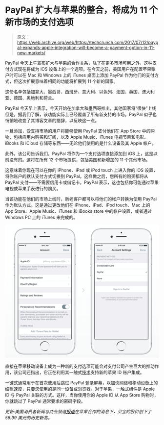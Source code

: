 # PayPal 扩大与苹果的整合，将成为 11 个新市场的支付选项

> 原文：<https://web.archive.org/web/https://techcrunch.com/2017/07/12/paypal-expands-apple-integration-will-become-a-payment-option-in-11-new-markets/>

PayPal 今天上午[宣布](https://web.archive.org/web/20230404173601/https://www.paypal.com/stories/us/paypal-now-available-on-app-store-apple-music-itunes-more)扩大与苹果的合作关系，除了在更多市场可用之外，这种支付方式现在将成为 iOS 设备上的一个选项。在今天之前，美国用户在配置苹果账户时可以在 Mac 和 Windows 上的 iTunes 桌面上添加 PayPal 作为他们的支付方式，但这次扩展意味着相同的功能将扩展到 11 个新的国家。

这份名单包括加拿大、墨西哥、西班牙、意大利、以色列、法国、英国、澳大利亚、德国、奥地利和荷兰。

PayPal 今天早上表示，今天开始在加拿大和墨西哥推出，其他国家将“很快”上线但是，据我们了解，该功能实际上已经覆盖了所有新支持的市场。PayPal 似乎也悄悄地改变了其博客文章的措辞，以反映这一点。

一旦添加，受支持市场的用户将能够使用 PayPal 支付他们在 App Store 中的购物，包括应用内购买和订阅，以及 Apple Music、iTunes 电视节目和电影、iBooks 和 iCloud 存储等东西——无论他们使用的是什么设备及其 Apple 帐户。

此外，该公司告诉我们，PayPal 将作为一个支付选项直接添加到 iOS 上，这是以前没有的。这将在所有 12 个市场提供，包括美国和新增加的 11 个其他市场。

这意味着你现在可以在你的 iPhone、iPad 或 iPod touch 上进入你的 iOS 设置，将你账户的默认支付方式切换到 PayPal。这样做之后，您所有的购买都将从 PayPal 支付——不需要信用卡或借记卡。PayPal 表示，这也包括你可能通过苹果电视或苹果手表进行的购买。

当该功能在他们的市场上线时，新老客户都可以将他们的帐户转换为使用 PayPal 作为默认方式。这是通过更改他们在 iPhone、iPad、iPod touch、Mac 上的 App Store、Apple Music、iTunes 和 iBooks store 中的帐户设置，或者通过 Windows PC 上的 iTunes 来完成的。

[![](img/c4915fd1fffa17f2f84b380aacde43d5.png)](https://web.archive.org/web/20230404173601/https://techcrunch.com/wp-content/uploads/2017/07/screen-shot-2017-07-12-at-10-18-38-am.png)

直接在苹果移动设备上成为一种新的支付选项可能会对支付公司产生巨大的推动作用，该公司还指出，它正在利用其一触式[技术](https://web.archive.org/web/20230404173601/https://www.paypal.com/us/selfhelp/article/What-is-One-Touch-and-how-do-I-use-it-FAQ3033)支持新的苹果 ID 账户集成。

一键式通常用于在首次使用后跳过 PayPal 登录屏幕，以加快网络和移动设备上的结账速度，只要您使用的是同一设备或浏览器。对于苹果，一触式组件是 Apple ID 与 PayPal 关联的方式。这样，当你使用你的 Apple ID 从 App Store 购物时，你就跳过了 PayPal 通常要求的密码字段。

*更新:美国消费者新闻与商业频道[报道](https://web.archive.org/web/20230404173601/http://www.cnbc.com/2017/07/12/paypal-shares-hit-all-time-high-on-apple-deal.html)在苹果合作的消息下，贝宝的股价创下了 56.99 美元的历史新高。*